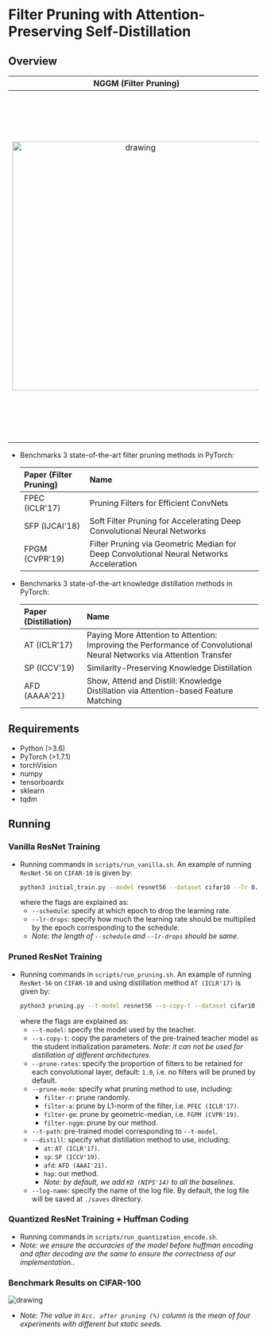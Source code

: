 # Filter Pruning with Attention-Preserving Self-Distillation


## Overview
NGGM (Filter Pruning)          |  HAP (Self-Distillation)
:-------------------------:|:-------------------------:
<img src="https://i.imgur.com/PoE65ur.png" alt="drawing" width="500"/>  |  <img src="https://i.imgur.com/qhMekAx.png" alt="drawing" width="700"/>

* Benchmarks 3 state-of-the-art filter pruning methods in PyTorch:

    Paper (Filter Pruning)| Name
    :---|:-----|
    FPEC (ICLR'17)  | Pruning Filters for Efficient ConvNets 
    SFP (IJCAI'18)  | Soft Filter Pruning for Accelerating Deep Convolutional Neural Networks
    FPGM (CVPR'19) | Filter Pruning via Geometric Median for Deep Convolutional Neural Networks Acceleration
    
* Benchmarks 3 state-of-the-art knowledge distillation methods in PyTorch:

    Paper (Distillation)| Name
    :---|:-----|
    AT (ICLR'17)  | Paying More Attention to Attention: Improving the Performance of Convolutional Neural Networks via Attention Transfer  
    SP (ICCV'19)  | Similarity-Preserving Knowledge Distillation  
    AFD (AAAA'21) | Show, Attend and Distill: Knowledge Distillation via Attention-based Feature Matching
    

## Requirements
* Python (>3.6)
* PyTorch (>1.7.1)
* torchVision 
* numpy
* tensorboardx
* sklearn 
* tqdm

## Running
### Vanilla ResNet Training 
* Running commands in `scripts/run_vanilla.sh`.  An example of running `ResNet-56` on `CIFAR-10` is given by:
    ```bash
    python3 initial_train.py --model resnet56 --dataset cifar10 --lr 0.01 --schedule 1 60 120 160 --lr-drops 10 0.2 0.2 0.2 --batch-size 128 --seed 8152
    ```
    where the flags are explained as:
    * `--schedule`: specify at which epoch to drop the learning rate.
    * `--lr-drops`: specify how much the learning rate should be multiplied by the epoch corresponding to the schedule. 
    * _Note: the length of `--schedule` and `--lr-drops` should be same_.
     
### Pruned ResNet Training 
* Running commands in `scripts/run_pruning.sh`.  An example of running `ResNet-56` on `CIFAR-10` and using distillation method `AT (ICLR'17)` is given by:
    ```bash
    python3 pruning.py --t-model resnet56 --s-copy-t --dataset cifar10 --prune-rates 0.6 --prune-mode filter-r --t-path saves/1625594011/model_best.pt --distill at --betas 1000 --log-name PRUNED-CIFAR10.txt --seed 8152
    ```
    where the flags are explained as:
    * `--t-model`: specify the model used by the teacher.
    * `--s-copy-t`:  copy the parameters of the pre-trained teacher model as the student initialization parameters. _Note: it can not be used for distillation of different architectures._
    * `--prune-rates`: specify the proportion of filters to be retained for each convolutional layer, default: `1.0`, i.e. no filters will be pruned by default.
    * `--prune-mode`: specify what pruning method to use, including:
        * `filter-r`: prune randomly.
        * `filter-a`: prune by L1-norm of the filter, i.e. `PFEC (ICLR'17)`.
        * `filter-gm`: prune by geometric-median, i.e. `FGPM (CVPR'19)`.
        * `filter-nggm`: prune by our method.
    * `--t-path`: pre-trained model corresponding to `--t-model`.
    * `--distill`: specify what distillation method to use, including:
        * `at`: `AT (ICLR'17)`.
        * `sp`: `SP (ICCV'19)`.
        * `afd`: `AFD (AAAI'21)`.
        * `hap`: our method.
        * _Note: by default, we add `KD (NIPS'14)` to all the baselines_.
    * `--log-name`: specify the name of the log file. By default, the log file will be saved at `./saves` directory. 
 
### Quantized ResNet Training + Huffman Coding
 * Running commands in `scripts/run_quantization_encode.sh`. 
 * _Note: we ensure the accuracies of the model before huffman encoding and after decoding are the same to ensure the correctness of our implementation._.
### Benchmark Results on CIFAR-100
<img src="https://i.imgur.com/7ziVCD8.png" alt="drawing"/>

* _Note: The value in `Acc. after pruning (%)` column is the mean of four experiments with different but static seeds._
